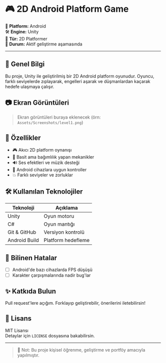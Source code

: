 # 🎮 2D Android Platform Game

📱 **Platform:** Android  
🛠️ **Engine:** Unity  
🎯 **Tür:** 2D Platformer  
🚀 **Durum:** Aktif geliştirme aşamasında  

---

## 📌 Genel Bilgi

Bu proje, Unity ile geliştirilmiş bir 2D Android platform oyunudur. Oyuncu, farklı seviyelerde zıplayarak, engelleri aşarak ve düşmanlardan kaçarak hedefe ulaşmaya çalışır.

## 📷 Ekran Görüntüleri

> Ekran görüntüleri buraya eklenecek (örn: `Assets/Screenshots/level1.png`)

## 🧩 Özellikler

- 🎮 Akıcı 2D platform oynanışı  
- 🧠 Basit ama bağımlılık yapan mekanikler  
- 🔊 Ses efektleri ve müzik desteği  
- 📲 Android cihazlara uygun kontroller  
- 💥 Farklı seviyeler ve zorluklar  

## 🛠️ Kullanılan Teknolojiler

| Teknoloji       | Açıklama                       |
|----------------|--------------------------------|
| Unity          | Oyun motoru                    |
| C#             | Oyun mantığı                   |
| Git & GitHub   | Versiyon kontrolü              |
| Android Build  | Platform hedefleme             |

## 🚧 Bilinen Hatalar

- [ ] Android'de bazı cihazlarda FPS düşüşü  
- [ ] Karakter çarpışmalarında nadir bug'lar  

## ✨ Katkıda Bulun

Pull request'lere açığım. Forklayıp geliştirebilir, önerilerini iletebilirsin!

## 📜 Lisans

MIT Lisansı  
Detaylar için `LICENSE` dosyasına bakabilirsin.

---

> 🧠 Not: Bu proje kişisel öğrenme, geliştirme ve portföy amacıyla yapılmıştır.
